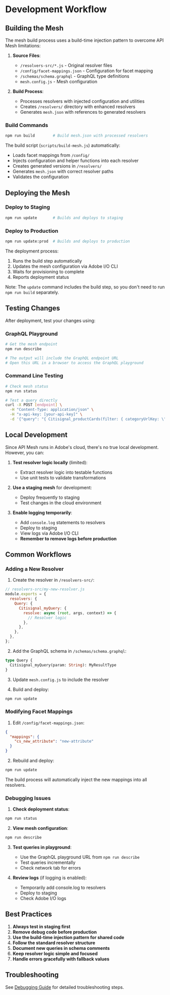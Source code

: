 # Development Workflow

## Building the Mesh

The mesh build process uses a build-time injection pattern to overcome API Mesh limitations:

1. **Source Files**:
   - `/resolvers-src/*.js` - Original resolver files
   - `/config/facet-mappings.json` - Configuration for facet mapping
   - `/schemas/schema.graphql` - GraphQL type definitions
   - `mesh.config.js` - Mesh configuration

2. **Build Process**:
   - Processes resolvers with injected configuration and utilities
   - Creates `/resolvers/` directory with enhanced resolvers
   - Generates `mesh.json` with references to generated resolvers

### Build Commands

```bash
npm run build        # Build mesh.json with processed resolvers
```

The build script (`scripts/build-mesh.js`) automatically:

- Loads facet mappings from `/config/`
- Injects configuration and helper functions into each resolver
- Creates generated versions in `/resolvers/`
- Generates `mesh.json` with correct resolver paths
- Validates the configuration

## Deploying the Mesh

### Deploy to Staging

```bash
npm run update       # Builds and deploys to staging
```

### Deploy to Production

```bash
npm run update:prod  # Builds and deploys to production
```

The deployment process:

1. Runs the build step automatically
2. Updates the mesh configuration via Adobe I/O CLI
3. Waits for provisioning to complete
4. Reports deployment status

Note: The `update` command includes the build step, so you don't need to run `npm run build` separately.

## Testing Changes

After deployment, test your changes using:

### GraphQL Playground

```bash
# Get the mesh endpoint
npm run describe

# The output will include the GraphQL endpoint URL
# Open this URL in a browser to access the GraphQL playground
```

### Command Line Testing

```bash
# Check mesh status
npm run status

# Test a query directly
curl -X POST [endpoint] \
  -H "Content-Type: application/json" \
  -H "x-api-key: [your-api-key]" \
  -d '{"query": "{ Citisignal_productCards(filter: { categoryUrlKey: \"phones\" }) { items { name } } }"}'
```

## Local Development

Since API Mesh runs in Adobe's cloud, there's no true local development. However, you can:

1. **Test resolver logic locally** (limited):
   - Extract resolver logic into testable functions
   - Use unit tests to validate transformations

2. **Use a staging mesh** for development:
   - Deploy frequently to staging
   - Test changes in the cloud environment

3. **Enable logging temporarily**:
   - Add `console.log` statements to resolvers
   - Deploy to staging
   - View logs via Adobe I/O CLI
   - **Remember to remove logs before production**

## Common Workflows

### Adding a New Resolver

1. Create the resolver in `/resolvers-src/`:

```javascript
// resolvers-src/my-new-resolver.js
module.exports = {
  resolvers: {
    Query: {
      Citisignal_myQuery: {
        resolve: async (root, args, context) => {
          // Resolver logic
        },
      },
    },
  },
};
```

2. Add the GraphQL schema in `/schemas/schema.graphql`:

```graphql
type Query {
  Citisignal_myQuery(param: String): MyResultType
}
```

3. Update `mesh.config.js` to include the resolver

4. Build and deploy:

```bash
npm run update
```

### Modifying Facet Mappings

1. Edit `/config/facet-mappings.json`:

```json
{
  "mappings": {
    "cs_new_attribute": "new-attribute"
  }
}
```

2. Rebuild and deploy:

```bash
npm run update
```

The build process will automatically inject the new mappings into all resolvers.

### Debugging Issues

1. **Check deployment status**:

```bash
npm run status
```

2. **View mesh configuration**:

```bash
npm run describe
```

3. **Test queries in playground**:
   - Use the GraphQL playground URL from `npm run describe`
   - Test queries incrementally
   - Check network tab for errors

4. **Review logs** (if logging is enabled):
   - Temporarily add console.log to resolvers
   - Deploy to staging
   - Check Adobe I/O logs

## Best Practices

1. **Always test in staging first**
2. **Remove debug code before production**
3. **Use the build-time injection pattern for shared code**
4. **Follow the standard resolver structure**
5. **Document new queries in schema comments**
6. **Keep resolver logic simple and focused**
7. **Handle errors gracefully with fallback values**

## Troubleshooting

See [Debugging Guide](./debugging-api-mesh.md) for detailed troubleshooting steps.
